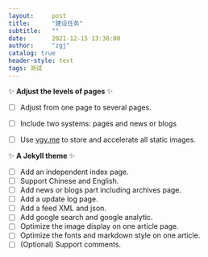 ```yaml
---
layout:     post
title:      "建设任务"
subtitle:   ""
date:       2021-12-15 13:38:00
author:     "zgj"
catalog: true
header-style: text
tags: 测试
---
```


✨  **Adjust the levels of pages** ✨ 
- [ ] Adjust from one page to several pages.
- [ ] Include two systems: pages and news or blogs
- [ ] Use [vgy.me](https://vgy.me) to store and accelerate all static images.



✨  **A Jekyll theme** ✨ 

- [ ] Add an independent index page.
- [ ] Support Chinese and English.
- [ ] Add news or blogs part including archives page.
- [ ] Add a update log page.
- [ ] Add a feed XML and json.
- [ ] Add google search and google analytic.
- [ ] Optimize the image display on one article page.
- [ ] Optimize the fonts and markdown style on one article.
- [ ] (Optional) Support comments.